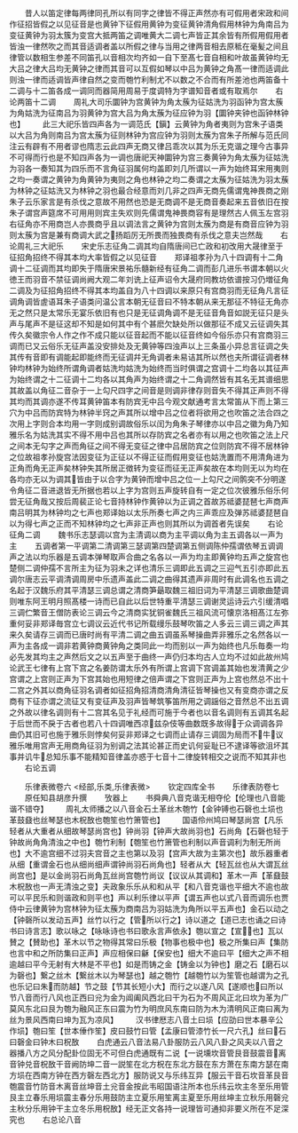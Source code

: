 <!-- { "loadSidebar": true } -->
　　昔人以笛定律每两律同孔所以有同字之律皆不得正声然亦有可假用者宋政和间作征招皆假之以见征音是也黄钟下征假用黄钟为变征黄钟清角假用林钟为角南吕为变征黄钟为羽太簇为变宫大抵两笛之调唯黄大二调七声皆正其余皆有所假用假用者皆浊一律然吹之而其音适调者盖以所假之律与当用之律两音相去原秪在毫髪之间且律管以数相生参差不同笛孔以音相次均齐如一自下至髙七音自相和叶故虽黄钟均无大吕之律大吕均无黄钟之律而其音可以互假如琴以中吕为黄钟之角髙一律而适调此则浊一律而适调皆声律自然之变而匏竹利制尤不以数之不合而有所差池也两笛备十二调与十二笛各成一调同而器简用周易于度调特为字谱知音者或有取焉尔
　　右论两笛十二调
　　周礼大司乐圜钟为宫黄钟为角太蔟为征姑洗为羽函钟为宫太蔟为角姑洗为征南吕为羽黄钟为宫大吕为角太蔟为征应钟为羽【圜钟夹钟也函钟林钟也】
　　此三大祀乐皆四声各为一调范氏【鎭】云黄钟为角者夷则为宫朱子语类以大吕为角则南吕为宫太蔟为征则林钟为宫应钟为羽则太蔟为宫朱子所解与范氏同注云有辟有不用者谬也隋志云此四声无商又律吕乖次以其为乐无克谐之理今古事异不可得而行也是不知四声各为一调也唐祀天神圜钟为宫三奏黄钟为角太蔟为征姑洗为羽各一奏知其为四乐而不言角征羽属何均盖即刘几所谓以一声为始终耳宋用夷则之均一奏谓之黄钟为角黄钟为夷则之角也林钟之均二奏谓之太蔟为征姑洗为羽太蔟为林钟之征姑洗又为林钟之羽也最合经意而刘几非之四声无商先儒谓鬼神畏商之刚朱子云乐家言是有杀伐之意故不用然也恐是无商调不是无商音奏起来五音依旧在按朱子谓宫声筵席不可用用则宾主失欢则先儒谓鬼神畏商容有是理然古人佩玉左宫羽右征角亦不用商岂人亦畏商乎且以调法言之黄钟为宫则太蔟为商是有商音应钟为羽则太蔟为宫是兼有商调大武之扬蹈厉无所畏而独畏商有杀伐之意夫岂然哉
　　右论周礼三大祀乐
　　宋史乐志征角二调其均自隋唐间已亡政和初改用大晟律至于征招角招终不得其本均大率皆假之以见征音
　　郑译祖孝孙为八十四调有十二角调十二征调而其均即失于隋唐宋景祐乐髓新经有征角二调而彭几进乐书谓本朝以火徳王而羽音不禁征调尚阙大观二年刘诜上征声诏令大晟府同教坊依谱按习仍増征角二调及为征招角招终不得其本均盖自为八十四调以来原只有宫商羽而无征角凡言征调角调皆虗语耳朱子语类问温公言本朝无征音曰不特本朝从来无那征不特征无角亦无之然只是太常乐无宴乐依旧有也只是无征调角调不是无征音角音如説无征只是头声与尾声不是征这却不知是如何其中有个甚麽欠缺处所以做那征不成又云征调失其传久矣徽宗令人作之作不成只能以征音起而不能以征音终如今俗乐亦只有宫商羽三调而已又云俗乐无征声盖没安排处及无黄钟等四浊声以上三条虽小异总言征调之失其传有音即有调能起即能终而无征调幷无角调者未易诘其所以然也夫所谓征调者林钟均林钟为始终所谓角调者姑洗均姑洗为始终而当时俱谓之宫调十二均各以其征声为始终谓之十二征调十二均各以其角声为始终谓之十二角调然皆有其名无其谱细思其故盖以角征二音杂于一上勾尺四字之间音是则调非律存则音失不得其正声则不得其均而其调亦遂不传耳黄钟笛本有防宾无中吕今观文献通考言太常笛从下而上第三穴为中吕而防宾特为林钟半窍之声其所以增中吕之位者将欲用之也吹笛之法合四之次用上字则合本均用一字则成别调故俗乐以闰为角朱子琴律亦以中吕之徽为角乃知雅乐名为姑洗其实不得不用中吕也其所以存防宾之名者亦有以用之也吹笛之法上尺之间本无勾字之声而角征之间不得无变征之律中吕居防宾之位则防宾不得不居林钟之位故祖孝孙旋宫法因变征为正征以不得正征而假用变征也姑洗置而不用清角进为正角而角无正声矣林钟失其所居正徴转为变征而征无正声矣故在本均则无以为均在各均亦无以为调其皆由于以合字为黄钟而增中吕之位一上勾尺之间鹘突不分明遂令角征二音进退皆无所据也若以上字为宫则五声旋转自有一定之位次彼雅乐俗乐何尝无征角哉又按后周裴正论七音持林钟作黄钟以为正调之首故苏祗婆琵琶七声商声南吕明其为林钟均之七声也郑译始以太乐所奏七声之内三声乖应及弹苏祗婆琵琶自以为得七声之正而不知林钟均之七声非正声也则其所以为调首者先误矣
　　右论征角二调
　　魏书乐志瑟调以宫为主清调以商为主平调以角为主五调各以一声为主
　　五调者第一平调第二清调第三瑟调第四楚调第五侧调陈仲孺谓依琴五调调声之法以均乐器是五调本弹琴取声合曲之名各以一声为均主即黄钟均五声之旋宫也楚侧二调仲孺不言所主为征为羽未之详也清乐三调即此五调之三迎气五引亦即此五调尔唐志云平调清调周房中乐遗声盖此二调之曲得其遗声非周时有此调名也五调之名起于汉魏乐府其平清瑟三调总谓之清商笋朂取魏三祖旧词为平清瑟三调歌曲楚调则唯东阿王明月照髙楼一诗而已自此以后世特重平清瑟三调谢灵运诗云六引缓清唱三调伫繁音王僧防表论三调云今之清商实犹铜雀魏氏三祖风流可懐京洛相髙江左弥重何妥非郑译毎宫立七调议云近代书记所载缦乐鼓琴吹笛之人多云三调三调之声其来久矣请存三调而已唐时尚有平清二调之曲五调虽系琴操曲弄非雅乐之名然各以一声为主各成一调非若黄钟商黄钟角之类同此一均而别以一声为始终也凡乐毎奏一均必先发其均主之声然后文之以五声至于曲终一声仍归本均古人立均不过如此故州鸠论武王七律有上宫下宫之名姜防谓太乐外有所谓上宫调下宫调盖其始也发清黄之少宫谓之上宫则正声为下宫其始也用短律之倍声谓之下宫则正声为上宫也然总不出十二宫之外其以商角征羽名调者如征招角招清商清角清征皆琴操也又有变商亦谓之反商有下征亦谓之流征又有变征声及羽声皆琴筑筝笛所用之调謡俗之音然总不出五调之外故以律名调则有十二宫其名见于礼经而可施于今者也以音名调则有五调其名起于后世而不戾于古者也若八十四调唯西凉兹杂伎等曲数既多故得于众调调各异曲仍其旧可也施于雅乐则悖矣何妥非郑译之七调而止请存三调固为局而不牛议雅乐唯用宫声无用商角征羽为别调之法其论甚正而史讥何妥耻已不逮译等欲沮坏其事并讥牛总知乐事不能精知音律盖亦惑于七音十二律旋转相交之说而不知其非也
　　右论五调










　　乐律表微卷六
<经部,乐类,乐律表微>
　　钦定四库全书
　　乐律表防卷七
　　原任知县胡彦升撰
　　攷器上
　　书舜典八音克谐无相夺伦【伦理也八音能谐不错夺】
　　周礼太师播之以八音金石土革丝木匏竹【金钟镈也石磬也土埙也革鼓鼗也丝琴瑟也木柷敔也匏笙也竹箫管也】
　　国语伶州鸠曰琴瑟尚宫【凡乐轻者从大重者从细故琴瑟尚宫也】钟尚羽【钟声大故尚羽也】石尚角【石磬也轻于钟故尚角角清浊之中也】匏竹利制【匏笙也竹箫管也利制以声音调利为制无所尚也】大不逾宫细不过羽夫宫音之主也第以及羽【宫声大故为主第次也】故乐器重者从细【重谓金石也从细尚细声谓钟尚羽石尚角也】轻者从大【轻瓦丝也从大谓瓦丝尚宫也】是以金尚羽石尚角瓦丝尚宫匏竹尚议【议议从其调和】革木一声【革鼗鼓木柷敔也一声无清浊之变】夫政象乐乐从和和从平【和八音克谐也平细大不逾也故可以平民乐和则谐政和则平也】声以利乐律以平声【谓五声也以式八音而调乐也贾侍中云律黄钟为宫林钟为征太蔟为商南吕为羽姑洗为角所以平五声也】金石以动之【钟磬所以发动五声】丝竹以行之【管所以行之】诗以道之【道已志也诵之曰诗书曰诗言志】歌以咏之【咏咏诗也书曰歌永言声依永】匏以宣之【宣也】瓦以賛之【賛助也】革木以节之物得其常曰乐极【物事也极中也】极之所集曰声【集防也言中和之所防集曰正声】声应相保曰龢【保安也】细大不逾曰平【细大之声不相逾越曰平今无射有大林是不平也】如是而铸之金【铸金以为钟也】磨之石【磨石以为磬也】繋之丝木【繋丝木以为琴瑟也】越之匏竹【越匏竹以为笙管也越谓为之孔也乐记曰朱而防越】节之鼓【节其长短小大】而行之以遂八风【遂顺也曰所以节八音而行八风也正西曰兊为金为阊阖风西北曰干为石为不周风正北曰坎为革为广莫风东北曰艮为匏为融风正东曰震为竹为明庶风东南曰防为木为清明风正南曰离为丝为景风西南曰坤为瓦为凉风】
　　汉书律厯志八音土曰埙【应劭曰世本暴辛公作埙】匏曰笙【世本倕作笙】皮曰鼓竹曰管【孟康曰管漆竹长一尺六孔】丝曰石曰磬金曰钟木曰柷敔
　　白虎通云八音法易八卦服防云八风八卦之风夫以八音之器播八方之风分配卦位固无不可但白虎通既有二说【一说壎坎音管艮音鼓震音离音钟兑音柷敔干音阙防坤二音一説笙在北方柷在东北方鼓在东方萧在东南方瑟在南方埙在西南方钟在西方磬左西北方】服防说又与乐纬互异【服云干音石坎音革艮音匏震音竹防音木离音丝坤音土兊音金按此韦昭国语注所本也乐纬云坎主冬至乐用管艮主立春乐用埙震主春分乐用鼓防主立夏乐用笙离主夏至乐用丝坤主立秋乐用磬兊主秋分乐用钟干主立冬乐用柷敔】经无正文各持一说理皆可通抑非要义所在不足深究也
　　右总论八音
